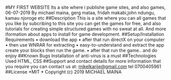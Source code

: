 #MY FIRST WEBSITE
Its a site where i publishe game sites, and also games, 06-07-2019
By michael maina, gerg mataa, fridah makabi,john ndungu, kamau njoroge etc
##Description
This is a site where you can all games that you like by subcribing to this site you can get the games for free, and also tutorials for creating simple structured games with no sweat at all. And more iformation about apps to install for game development.
##Setup/Installation Requirements
    • download the app
    • after that run directX on your computer
    • then use WNRAR for extracting
    • easy-to-understand and extract the app create your blocks then run the game.
    • after that run the game.. and do enjoy
##Known Bugs
Installation of anti-virus is a must
##Technologies Used
HTML, CSS
##Support and contact details
for more information that you require you can contact us at: mikelkarije@gmail.com tel 0700405961
##License
*MIT * Copyright (c) 2019 MICHAEL MAINA
